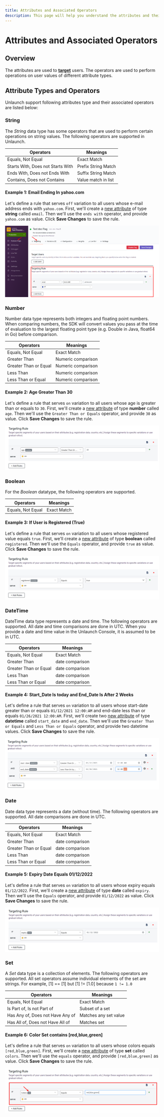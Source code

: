 ```yaml
---
title: Attributes and Associated Operators
description: This page will help you understand the attributes and their associated opertors
---
```


# Attributes and Associated Operators

## Overview

The attributes are used to [**target**](targetingrules) users. The operators are used to perform operations on user values of different attribute types. 

## Attribute Types and Operators

Unlaunch support following attributes type and their associated operators are listed below:

### String
The *String* data type has some operators that are used to perform certain operations on string values. The following operators are supported in Unlaunch.

| Operators | Meanings |
|--|--|
|Equals, Not Equal | Exact Match|
|Starts With, Does not Starts With | Prefix String Match|
|Ends With, Does not Ends With | Suffix String Match|
|Contains, Does not Contains | Value match in list|	

#### Example 1: Email Ending In yahoo.com

Let's define a rule that serves `off` variation to all users whose e-mail address ends with `yahoo.com`. First, we'll create a [new attribute](attributes) of type **string** called `email`. Then we'll use the `ends with` operator, and provide `yahoo.com` as value. Click **Save Changes** to save the rule.

<div class="justify-content-center">
    <img src="/assets/img/target-rule-1.png" alt="Target Rule"/>
</div> 

### Number
Number data type represents both integers and floating point numbers. When comparing numbers, the SDK will convert values you pass at the time of evaluation to the largest floating point type (e.g. Double in Java, float64 in Go) before comparison.

| Operators | Meanings |
|--|--|
|Equals, Not Equal | Exact Match|
|Greater Than | Numeric comparison |
|Greater Than or Equal | Numeric comparison |
|Less Than | Numeric comparison |
|Less Than or Equal | Numeric comparison |

#### Example 2: Age Greater Than 30

Let's define a rule that serves `on` variation to all users whose age is greater than or equals to `30`. First, we'll create a [new attribute](attributes) of type **number** called `age`. Then we'll use the `Greater Than or Equals` operator, and provide `30` as value. Click **Save Changes** to save the rule.

<div class="justify-content-center">
    <img src="/assets/img/attribute-number.png" alt="Target Rule Number Attribute"/>
</div> 


### Boolean 
For the *Boolean* datatype, the following operators are supported. 

| Operators | Meanings |
|--|--|
|Equals, Not Equal | Exact Match|

#### Example 3: If User is Registered (True)

Let's define a rule that serves `on` variation to all users whose registered value equals `true`. First, we'll create a [new attribute](attributes) of type **boolean** called `registered`. Then we'll use the `Equals` operator, and provide `true` as value. Click **Save Changes** to save the rule.

<div class="justify-content-center">
    <img src="/assets/img/attribute-boolean.png" alt="Target Rule Boolean Attribute"/>
</div> 


### DateTime 
DateTime data type represents a date and time. The following operators are supported. All date and time comparisons are done in UTC. When you provide a date and time value in the Unlaunch Console, it is assumed to be in UTC.

| Operators | Meanings |
|--|--|
|Equals, Not Equal | Exact Match|
|Greater Than | date comparison |
|Greater Than or Equal | date comparison |
|Less Than | date comparison |
|Less Than or Equal | date comparison |

#### Example 4: Start_Date Is today and End_Date Is After 2 Weeks 

Let's define a rule that serves `on` variation to all users whose start-date greater than or equals `01/12/2021 12:00:AM` and end-date less than or equals `01/26/2021 12:00:AM`. First, we'll create two [new attribute](attributes) of type **datetime** called `start_date` and `end_date`. Then we'll use the `Greater Than or Equals` and `Less Than or Equals` operator, and provide two datetime values. Click **Save Changes** to save the rule.

<div class="justify-content-center">
    <img src="/assets/img/attribute-datetime.png" alt="Target Rule DateTime Attribute"/>
</div> 


### Date
Date data type represents a date (without time). The following operators are supported. All date comparisons are done in UTC.

| Operators | Meanings |
|--|--|
|Equals, Not Equal | Exact Match|
|Greater Than | date comparison |
|Greater Than or Equal | date comparison |
|Less Than | date comparison |
|Less Than or Equal | date comparison |

#### Example 5: Expiry Date Equals 01/12/2022

Let's define a rule that serves `on` variation to all users whose expiry equals `01/12/2022`. First, we'll create a [new attribute](attributes) of type **date** called `expiry`. Then we'll use the `Equals` operator, and provide `01/12/2022` as value. Click **Save Changes** to save the rule.

<div class="justify-content-center">
    <img src="/assets/img/attribute-date.png" alt="Target Rule Date Attribute"/>
</div> 


### Set
A *Set* data type is a collection of elements. The following operators are supported. All set operators assume individual elements of the set are strings. For example, [1] == [1] but [1] != [1.0] because `1 != 1.0`

| Operators | Meanings |
|--|--|
|Equals, Not Equal | Exact Match|
|Is Part of, Is not Part of | Subset of a set |
|Has Any of, Does not Have Any of | Matches any set value|
|Has All of, Does not Have All of | Matches set |


#### Example 6: Color Set contains [red,blue,green]

Let's define a rule that serves `on` variation to all users whose colors equals `[red,blue,green]`. First, we'll create a [new attribute](attributes) of type **set** called `colors`. Then we'll use the `equals` operator, and provide `[red,blue,green]` as value. Click **Save Changes** to save the rule.

<div class="justify-content-center">
    <img src="/assets/img/attribute-set.png" alt="Target Rule Set Attribute"/>
</div> 

